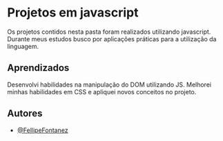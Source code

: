 
# Projetos em javascript

Os projetos contidos nesta pasta foram realizados utilizando javascript.
Durante meus estudos busco por aplicações práticas para a utilização da linguagem.

## Aprendizados

Desenvolvi habilidades na manipulação do DOM utilizando JS.
Melhorei minhas habilidades em CSS e apliquei novos conceitos no projeto.


## Autores

- [@FellipeFontanez](https://www.github.com/fellipefontanez)

